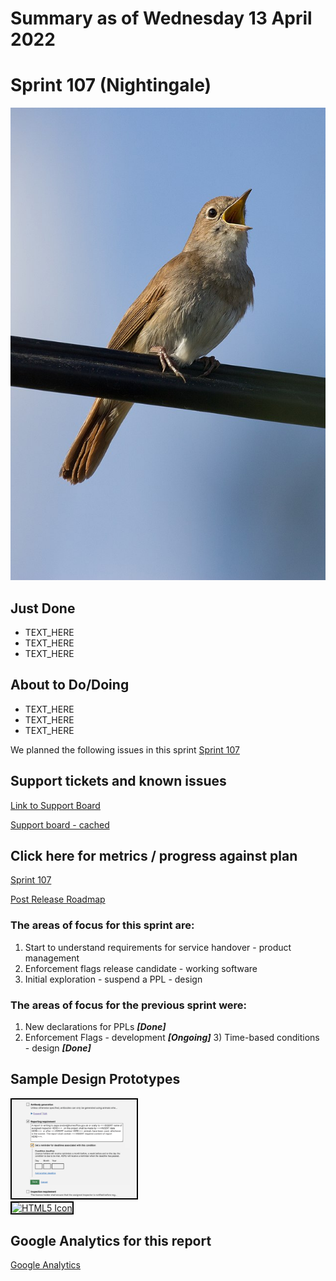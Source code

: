 # Summary as of Wednesday 13 April 2022 

# Sprint 107 (Nightingale)

![Carlos Delgado, CC BY-SA 4.0 <https://creativecommons.org/licenses/by-sa/4.0>, via Wikimedia Commons](graphs/nightingale.jpg)

## Just Done
* TEXT_HERE
* TEXT_HERE
* TEXT_HERE

## About to Do/Doing
* TEXT_HERE
* TEXT_HERE
* TEXT_HERE


We planned the following issues in this sprint 
[Sprint 107](graphs/sprint13042022.png)

## Support tickets and known issues
[Link to Support Board](https://collaboration.homeoffice.gov.uk/jira/secure/RapidBoard.jspa?rapidView=1717&selectedIssue=ASSB-253)

[Support board - cached](graphs/supportBoard13042022.png)

## Click here for metrics / progress against plan
[Sprint 107](graphs/progress13042022.png)

[Post Release Roadmap](graphs/roadmap13042022.png)

### The areas of focus for this sprint are:
1. Start to understand requirements for service handover - product management
2. Enforcement flags release candidate - working software 
3. Initial exploration - suspend a PPL - design

### The areas of focus for the previous sprint were:
1. New declarations for PPLs ***[Done]***
2. Enforcement Flags - development ***[Ongoing]*** 3) Time-based conditions - design ***[Done]***


## Sample Design Prototypes
<a href="graphs/proto1_13042022.png"><img src="graphs/proto1_13042022.png" alt="HTML5 Icon" width="200" style="border:2px solid black"></a>
<br>
<a href="graphs/proto2_13042022.png"><img src="graphs/proto2_13042022.png" alt="HTML5 Icon" width="200" style="border:2px solid black"></a>
<br>


## Google Analytics for this report
[Google Analytics](graphs/GA13042022.png)

